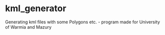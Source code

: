 # kml_generator
Generating kml files with some Polygons etc. - program made for University of Warmia and Mazury
